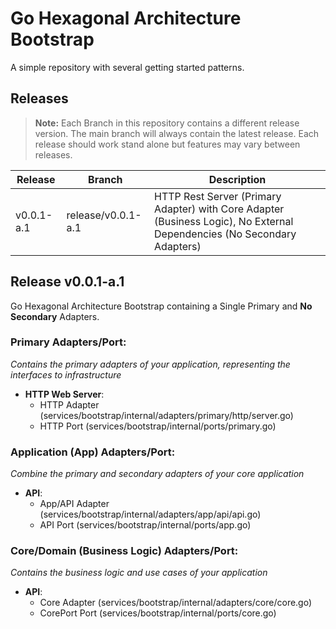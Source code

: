 # Go Hexagonal Architecture Bootstrap
A simple repository with several getting started patterns.

## Releases

> **Note:** Each Branch in this repository contains a different release version. The main branch will always contain the latest release. Each release should work stand alone but features may vary between releases.

| Release    | Branch | Description |
| -------- | ------- |  ------- |
| v0.0.1-a.1  | release/v0.0.1-a.1 | HTTP Rest Server (Primary Adapter) with Core Adapter (Business Logic), No External Dependencies (No Secondary Adapters) |     

## Release v0.0.1-a.1
Go Hexagonal Architecture Bootstrap containing a Single Primary and **No Secondary** Adapters. 

### Primary Adapters/Port:  
_Contains the primary adapters of your application, representing the interfaces to infrastructure_
- **HTTP Web Server**: 
    - HTTP Adapter (services/bootstrap/internal/adapters/primary/http/server.go)
    - HTTP Port (services/bootstrap/internal/ports/primary.go)


### Application (App) Adapters/Port: 
_Combine the primary and secondary adapters of your core application_
- **API**: 
    - App/API Adapter (services/bootstrap/internal/adapters/app/api/api.go)
    - API Port (services/bootstrap/internal/ports/app.go)

### Core/Domain (Business Logic) Adapters/Port: 
_Contains the business logic and use cases of your application_
- **API**: 
    - Core Adapter (services/bootstrap/internal/adapters/core/core.go)
    - CorePort Port (services/bootstrap/internal/ports/core.go)

